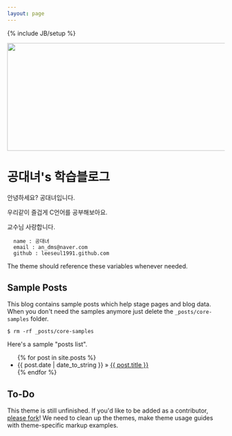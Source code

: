 ```yaml
---
layout: page
---
```

{% include JB/setup %}

<img src="http://cfile23.uf.tistory.com/image/172A0B3950641DAB264C91" width = "900" height = "250">



<body>
<p>  </p>
<h1>공대녀's 학습블로그</h1>
<p>  </p>
</body>





안녕하세요? 공대녀입니다.

우리같이 즐겁게 C언어를 공부해보아요.

교수님 사랑합니다.

     
      name : 공대녀
      email : an_dms@naver.com
      github : leeseul1991.github.com

The theme should reference these variables whenever needed.
    
## Sample Posts

This blog contains sample posts which help stage pages and blog data.
When you don't need the samples anymore just delete the `_posts/core-samples` folder.

    $ rm -rf _posts/core-samples

Here's a sample "posts list".

<ul class="posts">
  {% for post in site.posts %}
    <li><span>{{ post.date | date_to_string }}</span> &raquo; <a href="{{ BASE_PATH }}{{ post.url }}">{{ post.title }}</a></li>
  {% endfor %}
</ul>

## To-Do

This theme is still unfinished. If you'd like to be added as a contributor, [please fork](http://github.com/plusjade/jekyll-bootstrap)!
We need to clean up the themes, make theme usage guides with theme-specific markup examples.


